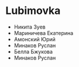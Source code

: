 # Lubimovka

- Никита Зуев 
- Мариничева Екатерина
- Амонский Юрий  
- Минаков Руслан
- Белла Бжукова
- Минаков Руслан

